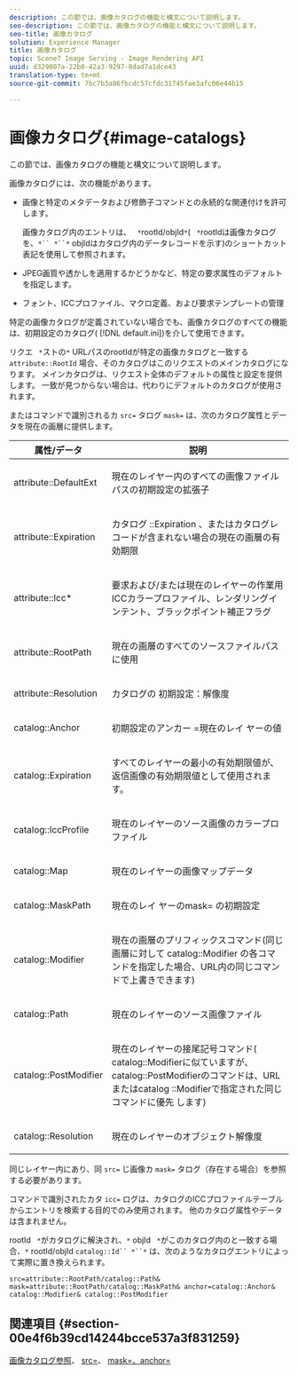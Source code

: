 ```yaml
---
description: この節では、画像カタログの機能と構文について説明します。
seo-description: この節では、画像カタログの機能と構文について説明します。
seo-title: 画像カタログ
solution: Experience Manager
title: 画像カタログ
topic: Scene7 Image Serving - Image Rendering API
uuid: d329807a-22b0-42a3-9297-8dad7a1dce43
translation-type: tm+mt
source-git-commit: 7bc7b3a86fbcdc57cfdc31745fae3afc06e44b15

---
```



# 画像カタログ{#image-catalogs}

この節では、画像カタログの機能と構文について説明します。

画像カタログには、次の機能があります。

* 画像と特定のメタデータおよび修飾子コマンドとの永続的な関連付けを許可します。

   画像カタログ内のエントリは、 ` *`rootId/objId`*`( ` *`rootIdは画像カタログを、`*`` *``*` objIdはカタログ内のデータレコードを示す)のショートカット表記を使用して参照されます。
* JPEG画質や透かしを適用するかどうかなど、特定の要求属性のデフォルトを指定します。
* フォント、ICCプロファイル、マクロ定義、および要求テンプレートの管理

特定の画像カタログが定義されていない場合でも、画像カタログのすべての機能は、初期設定のカタログ( [!DNL default.ini])を介して使用できます。

リクエ ` *`ストの`*` URLパスのrootIdが特定の画像カタログと一致する `attribute::RootId` 場合、そのカタログはこのリクエストのメインカタログになります。 メインカタログは、リクエスト全体のデフォルトの属性と設定を提供します。 一致が見つからない場合は、代わりにデフォルトのカタログが使用されます。

またはコマンドで識別されるカ `src=` タログ `mask=` は、次のカタログ属性とデータを現在の画層に提供します。

<table id="table_D3FA66EA5D054745900DE5A120885AA8"> 
 <thead> 
  <tr> 
   <th class="entry"> <b> 属性/データ</b> </th> 
   <th class="entry"> <b> 説明</b> </th> 
  </tr> 
 </thead>
 <tbody> 
  <tr> 
   <td> <p> <span class="codeph"> attribute::DefaultExt</span> </p> </td> 
   <td> <p> 現在のレイヤー内のすべての画像ファイルパスの初期設定の拡張子 </p> </td> 
  </tr> 
  <tr> 
   <td> <p> <span class="codeph"> attribute::Expiration</span> </p> </td> 
   <td> <p> カタログ <span class="codeph"> ::Expiration</span> 、またはカタログレコードが含まれない場合の現在の画層の有効期限 </p> </td> 
  </tr> 
  <tr> 
   <td> <p> <span class="codeph"> attribute::Icc*</span> </p> </td> 
   <td> <p> 要求および/または現在のレイヤーの作業用ICCカラープロファイル、レンダリングインテント、ブラックポイント補正フラグ </p> </td> 
  </tr> 
  <tr> 
   <td> <p> <span class="codeph"> attribute::RootPath</span> </p> </td> 
   <td> <p> 現在の画層のすべてのソースファイルパスに使用 </p> </td> 
  </tr> 
  <tr> 
   <td> <p> <span class="codeph"> attribute::Resolution</span> </p> </td> 
   <td> <p> カタログの <span class="codeph"> 初期設定：解像度</span> </p> </td> 
  </tr> 
  <tr> 
   <td> <p> <span class="codeph"> catalog::Anchor</span> </p> </td> 
   <td> <p> 初期設定のアンカー <span class="codeph"> =現在のレイ</span> ヤーの値 </p> </td> 
  </tr> 
  <tr> 
   <td> <p> <span class="codeph"> catalog::Expiration</span> </p> </td> 
   <td> <p> すべてのレイヤーの最小の有効期限値が、返信画像の有効期限値として使用されます。 </p> </td> 
  </tr> 
  <tr> 
   <td> <p> <span class="codeph"> catalog::IccProfile</span> </p> </td> 
   <td> <p> 現在のレイヤーのソース画像のカラープロファイル </p> </td> 
  </tr> 
  <tr> 
   <td> <p> <span class="codeph"> catalog::Map</span> </p> </td> 
   <td> <p> 現在のレイヤーの画像マップデータ </p> </td> 
  </tr> 
  <tr> 
   <td> <p> <span class="codeph"> catalog::MaskPath</span> </p> </td> 
   <td> <p> 現在のレイ <span class="codeph"> ヤーのmask=</span> の初期設定 </p> </td> 
  </tr> 
  <tr> 
   <td> <p> <span class="codeph"> catalog::Modifier</span> </p> </td> 
   <td> <p> 現在の画層のプリフィックスコマンド(同じ画層に対して <span class="codeph"> catalog::Modifier</span> の各コマンドを指定した場合、URL内の同じコマンドで上書きできます) </p> </td> 
  </tr> 
  <tr> 
   <td> <p> <span class="codeph"> catalog::Path</span> </p> </td> 
   <td> <p> 現在のレイヤーのソース画像ファイル </p> </td> 
  </tr> 
  <tr> 
   <td> <p> <span class="codeph"> catalog::PostModifier</span> </p> </td> 
   <td> <p> 現在のレイヤーの接尾記号コマンド( <span class="codeph"> catalog::Modifier</span>に似ていますが、 <span class="codeph"> catalog::PostModifierのコマンドは、URLまたはcatalog</span> ::Modifierで指定された同じコマンドに優先 <span class="codeph"> します</span>) </p> </td> 
  </tr> 
  <tr> 
   <td> <p> <span class="codeph"> catalog::Resolution</span> </p> </td> 
   <td> <p> 現在のレイヤーのオブジェクト解像度 </p> </td> 
  </tr> 
 </tbody> 
</table>

同じレイヤー内にあり、同 `src=` じ画像カ `mask=` タログ（存在する場合）を参照する必要があります。

コマンドで識別されたカタ `icc=` ログは、カタログのICCプロファイルテーブルからエントリを検索する目的でのみ使用されます。 他のカタログ属性やデータは含まれません。

rootId ` *`がカタログに解決され、`*` objId ` *`がこのカタログ内のと一致する場合、`*` rootId/objId `catalog::Id`` *``*` は、次のようなカタログエントリによって実際に置き換えられます。

`src=attribute::RootPath/catalog::Path& mask=attribute::RootPath/catalog::MaskPath& anchor=catalog::Anchor& catalog::Modifier& catalog::PostModifier`

## 関連項目 {#section-00e4f6b39cd14244bcce537a3f831259}

[画像カタログ参照](../../../../../is-api/image-catalog/image-serving-api-ref/c-image-catalog-reference/c-overview/c-overview.md#concept-9ce2b6a133de45f783e95cabc5810ac3)、 [src=](../../../../../is-api/http-ref/image-serving-api-ref/c-http-protocol-reference/c-command-reference/r-src.md#reference-f6506637778c4c69bf106a7924a91ab1)、 [mask=](../../../../../is-api/http-ref/image-serving-api-ref/c-http-protocol-reference/c-command-reference/r-mask.md#reference-922254e027404fb890b850e2723ee06e)[、anchor=](../../../../../is-api/http-ref/image-serving-api-ref/c-http-protocol-reference/c-command-reference/r-anchor.md#reference-6661e548ab284b82828d8d94c8ddeb7c)
